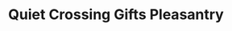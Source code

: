 ---
title: "Quiet Crossing Gifts Pleasantry"
url: /mossyrock/quiet-crossing-gifts-pleasantry/
shop: gift
---